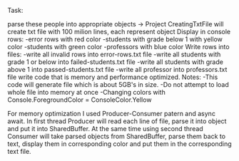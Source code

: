 Task:

parse these people into appropriate objects -> Project CreatingTxtFile will create txt file with 100 milion lines, each represent object
Display in console rows:
-error rows with red color
-students with grade below 1 with yellow color
-students with green color
-professors with blue color
Write rows into files:
-write all invalid rows into error-rows.txt file
-write all students with grade 1 or below into failed-students.txt file
-write all students with grade above 1 into passed-students.txt file
-write all professor into professors.txt file
write code that is memory and performance optimized.
Notes:
-This code will generate file which is about 5GB's in size.
-Do not attempt to load whole file into memory at once
-Changing colors with Console.ForegroundColor = ConsoleColor.Yellow

For memory optimization I used Producer-Consumer patern and async await. In first thread Producer will read each line of file, parse it into object and put it into SharedBuffer. At the same time using second thread Consumer will take parsed objects from SharedBuffer,
parse them back to text, display them in corresponding color and put them in the corresponding text file.
